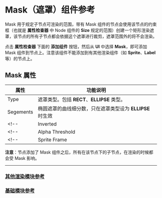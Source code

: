# Mask（遮罩）组件参考

Mask 用于规定子节点可渲染的范围，带有 Mask 组件的节点会使用该节点的约束框（也就是 **属性检查器** 中 Node 组件的 **Size** 规定的范围）创建一个矩形渲染遮罩，该节点的所有子节点都会依据这个遮罩进行裁剪，遮罩范围外的将不会渲染。

<!-- ![](mask/mask.png) -->

点击 **属性检查器** 下面的 **添加组件** 按钮，然后从 **UI** 中选择 **Mask**，即可添加 Mask 组件到节点上。注意该组件不能添加到有其他渲染组件（如 **Sprite**、**Label** 等）的节点上。

<!-- 遮罩的脚本接口请参考 [Mask API](../../../api/zh/classes/Mask.html)。 -->

## Mask 属性

| 属性  |   功能说明           |
| -------------- | ----------- |
| Type           | 遮罩类型。包括 **RECT**、**ELLIPSE** <!--、**IMAGE_STENCIL** 三种-->类型。|
| Segements      | 椭圆遮罩的曲线细分数，只在遮罩类型设为 **ELLIPSE** 时生效 |
<!-- | Inverted       | 布尔值，反向遮罩 -->
<!-- | Alpha Threshold| Alpha 阈值，该属性为浮点类型，仅在 Type 设为 **IMAGE_STENCIL** 时才生效。<br>只有当模板像素的 alpha 值大于该值时，才会绘制内容。<br>该属性的取值范围是 0 ~ 1，1 表示完全禁用。 -->
<!-- | Sprite Frame   | 遮罩所需要的贴图，只在遮罩类型设为 **IMAGE_STENCIL** 时生效 -->

**注意**：节点添加了 Mask 组件之后，所有在该节点下的子节点，在渲染的时候都会受 Mask 影响。

---

### [**其他渲染模块参考**](render-component.md)

### [**基础模块参考**](base-component.md)
